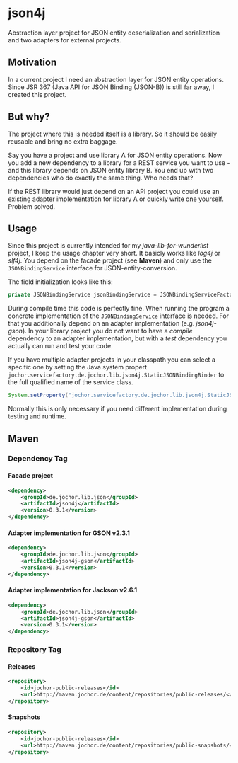 # json4j
Abstraction layer project for JSON entity deserialization and serialization and two adapters for external projects.

## Motivation
In a current project I need an abstraction layer for JSON entity operations. Since JSR 367 (Java API for JSON Binding (JSON-B)) is still far away, I created this project.

## But why?
The project where this is needed itself is a library. So it should be easily reusable and bring no extra baggage.

Say you have a project and use library A for JSON entity operations. Now you add a new dependency to a library for a REST service you want to use - and this library depends on JSON entity library B. You end up with two dependencies who do exactly the same thing. Who needs that?

If the REST library would just depend on an API project you could use an existing adapter implementation for library A or quickly write one yourself. Problem solved.

## Usage
Since this project is currently intended for my *java-lib-for-wunderlist* project, I keep the usage chapter very short. It basicly works like *log4j* or *slf4j*. You depend on the facade project (see **Maven**) and only use the `JSONBindingService` interface for JSON-entity-conversion.

The field initialization looks like this:

```java
private JSONBindingService jsonBindingService = JSONBindingServiceFactory.create();
```

During compile time this code is perfectly fine. When running the program a concrete implementation of the `JSONBindingService` interface is needed. For that you additionally depend on an adapter implementation (e.g. *json4j-gson*). In your library project you do not want to have a *compile* dependency to an adapter implementation, but with a *test* dependency you actually can run and test your code.

If you have multiple adapter projects in your classpath you can select a specific one by setting the Java system propert `jochor.servicefactory.de.jochor.lib.json4j.StaticJSONBindingBinder` to the full qualified name of the service class.

```java
System.setProperty("jochor.servicefactory.de.jochor.lib.json4j.StaticJSONBindingBinder", "de.jochor.lib.json4j.gson.JSONBindingServiceGson");
```

Normally this is only necessary if you need different implementation during testing and runtime.

## Maven

### Dependency Tag

#### Facade project

```xml
<dependency>
	<groupId>de.jochor.lib.json</groupId>
	<artifactId>json4j</artifactId>
	<version>0.3.1</version>
</dependency>
```

#### Adapter implementation for GSON v2.3.1

```xml
<dependency>
	<groupId>de.jochor.lib.json</groupId>
	<artifactId>json4j-gson</artifactId>
	<version>0.3.1</version>
</dependency>
```

#### Adapter implementation for Jackson v2.6.1

```xml
<dependency>
	<groupId>de.jochor.lib.json</groupId>
	<artifactId>json4j-gson</artifactId>
	<version>0.3.1</version>
</dependency>
```

### Repository Tag

#### Releases

```xml
<repository>
	<id>jochor-public-releases</id>
	<url>http://maven.jochor.de/content/repositories/public-releases/</url>
</repository>
```

#### Snapshots

```xml
<repository>
	<id>jochor-public-releases</id>
	<url>http://maven.jochor.de/content/repositories/public-snapshots/</url>
</repository>
```
